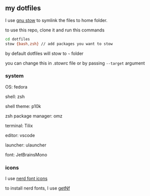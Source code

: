 ## my dotfiles

I  use [gnu stow](https://www.gnu.org/software/stow/) to symlink the files to home folder.

to use this repo, clone it and run this commands

```bash
cd dotfiles
stow {bash,zsh} // add packages you want to stow 
```

by default dotfiles will stow to `~` folder

you can change this in .stowrc file or by passing `--target` argument

### system
OS: fedora

shell: zsh

shell theme: p10k

zsh package manager: omz

terminal: Tilix

editor: vscode

launcher: ulauncher

font: JetBrainsMono

### icons

I use [nerd font icons](https://www.nerdfonts.com/)

to install nerd fonts, I use [getNf](https://github.com/ronniedroid/getnf)
